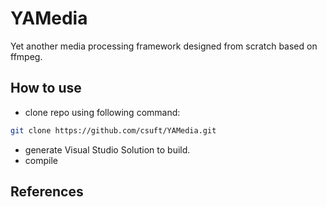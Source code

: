 # YAMedia
Yet another media processing framework designed from scratch based on ffmpeg.

## How to use

- clone repo using following command:
```bash
git clone https://github.com/csuft/YAMedia.git
```
- generate Visual Studio Solution to build.
- compile
   
## References
 
